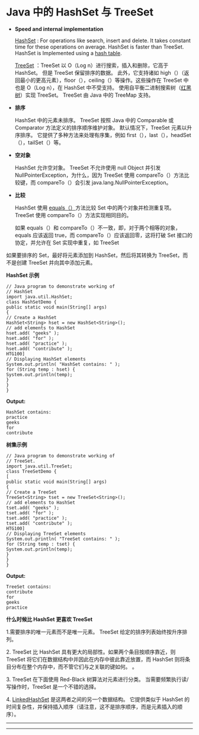# Java 中的 HashSet 与 TreeSet

*   **Speed and internal implementation**

    [HashSet](http://www.geeksforgeeks.org/hashset-in-java/) : For operations like search, insert and delete. It takes constant time for these operations on average. HashSet is faster than TreeSet. HashSet is Implemented using a [hash table](https://www.geeksforgeeks.org/hashing-set-1-introduction/).

    [TreeSet](https://www.geeksforgeeks.org/treeset-in-java-with-examples/) ：TreeSet 以 O（Log n）进行搜索，插入和删除，它高于 HashSet。 但是 TreeSet 保留排序的数据。 此外，它支持诸如 high（）（返回最小的更高元素），floor（），ceiling（）等操作。这些操作在 TreeSet 中也是 O（Log n），在 HashSet 中不受支持。 使用自平衡二进制搜索树（[红黑树](https://www.geeksforgeeks.org/red-black-tree-set-1-introduction-2/)）实现 TreeSet。 TreeSet 由 Java 中的 TreeMap 支持。

*   **排序**

    HashSet 中的元素未排序。 TreeSet 按照 Java 中的 Comparable 或 Comparator 方法定义的排序顺序维护对象。 默认情况下，TreeSet 元素以升序排序。 它提供了多种方法来处理有序集，例如 first（），last（），headSet（），tailSet（）等。

*   **空对象**

    HashSet 允许空对象。 TreeSet 不允许使用 null Object 并引发 NullPointerException，为什么，因为 TreeSet 使用 compareTo（）方法比较键，而 compareTo（）会引发 java.lang.NullPointerException。

*   **比较**

    HashSet 使用 [equals（）](https://www.geeksforgeeks.org/overriding-equals-method-in-java/)方法比较 Set 中的两个对象并检测重复项。 TreeSet 使用 compareTo（）方法实现相同目的。

    如果 equals（）和 compareTo（）不一致，即，对于两个相等的对象，equals 应该返回 true，而 compareTo（）应该返回零，这将打破 Set 接口的协定，并允许在 Set 实现中重复，如 TreeSet

如果要排序的 Set，最好将元素添加到 HashSet，然后将其转换为 TreeSet，而不是创建 TreeSet 并向其中添加元素。

**HashSet 示例**

```
// Java program to demonstrate working of
// HashSet
import java.util.HashSet;
class HashSetDemo {
public static void main(String[] args)
{
// Create a HashSet
HashSet<String> hset = new HashSet<String>();
// add elements to HashSet
hset.add( "geeks" );
hset.add( "for" );
hset.add( "practice" );
hset.add( "contribute" );
HTG100]
// Displaying HashSet elements
System.out.println( "HashSet contains: " );
for (String temp : hset) {
System.out.println(temp);
}
}
}
```

**Output:**

```
HashSet contains: 
practice
geeks
for
contribute

```

**树集示例**

```
// Java program to demonstrate working of
// TreeSet.
import java.util.TreeSet;
class TreeSetDemo {
[
public static void main(String[] args)
{
// Create a TreeSet
TreeSet<String> tset = new TreeSet<String>();
// add elements to HashSet
tset.add( "geeks" );
tset.add( "for" );
tset.add( "practice" );
tset.add( "contribute" );
HTG100]
// Displaying TreeSet elements
System.out.println( "TreeSet contains: " );
for (String temp : tset) {
System.out.println(temp);
}
}
}
```

**Output:**

```
TreeSet contains: 
contribute
for
geeks
practice

```

**什么时候比 HashSet 更喜欢 TreeSet**

1.需要排序的唯一元素而不是唯一元素。 TreeSet 给定的排序列表始终按升序排列。

2\. TreeSet 比 HashSet 具有更大的局部性。如果两个条目按顺序靠近，则 TreeSet 将它们在数据结构中并因此在内存中彼此靠近放置，而 HashSet 则将条目分布在整个内存中，而不管它们与之关联的键如何。 。

3\. TreeSet 在下面使用 Red-Black 树算法对元素进行分类。 当需要频繁执行读/写操作时，TreeSet 是一个不错的选择。

4\. [LinkedHashSet](https://www.geeksforgeeks.org/linkedhashset-class-in-java-with-examples/) 是这两者之间的另一个数据结构。 它提供类似于 HashSet 的时间复杂性，并保持插入顺序（请注意，这不是排序顺序，而是元素插入的顺序）。



* * *

* * *



